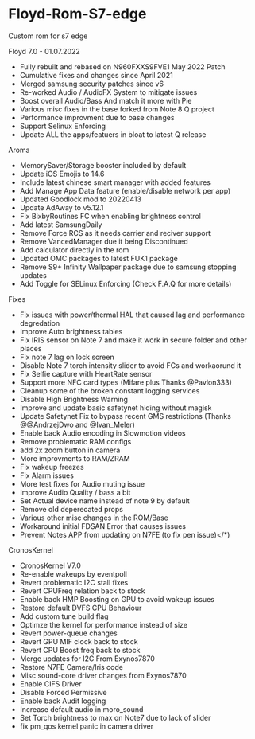 # Floyd-Rom-S7-edge
Custom rom for s7 edge 

Floyd 7.0 - 01.07.2022


- Fully rebuilt and rebased on N960FXXS9FVE1 May 2022 Patch
- Cumulative fixes and changes since April 2021
- Merged samsung security patches since v6
- Re-worked Audio / AudioFX System to mitigate issues
- Boost overall Audio/Bass And match it more with Pie
- Various misc fixes in the base forked from Note 8 Q project
- Performance improvment due to base changes
- Support Selinux Enforcing
- Update ALL the apps/featuers in bloat to latest Q release

Aroma
- MemorySaver/Storage booster included by default
- Update iOS Emojis to 14.6
- Include latest chinese smart manager with added features
- Add Manage App Data feature (enable/disable network per app)
- Updated Goodlock mod to 20220413
- Update AdAway to v5.12.1
- Fix BixbyRoutines FC when enabling brightness control
- Add latest SamsungDaily
- Remove Force RCS as it needs carrier and reciver support
- Remove VancedManager due it being Discontinued
- Add calculator directly in the rom
- Updated OMC packages to latest FUK1 package
- Remove S9+ Infinity Wallpaper package due to samsung stopping updates
- Add Toggle for SELinux Enforcing (Check F.A.Q for more details)

Fixes
- Fix issues with power/thermal HAL that caused lag and performance degredation
- Improve Auto brightness tables
- Fix IRIS sensor on Note 7 and make it work in secure folder and other places
- Fix note 7 lag on lock screen
- Disable Note 7 torch intensity slider to avoid FCs and workaorund it
- Fix Selfie capture with HeartRate sensor
- Support more NFC card types (Mifare plus Thanks @Pavlon333)
- Cleanup some of the broken constant logging services
- Disable High Brightness Warning
- Improve and update basic safetynet hiding without magisk
- Update Safetynet Fix to bypass recent GMS restrictions (Thanks @@AndrzejDwo and @Ivan_Meler)
- Enable back Audio encoding in Slowmotion videos
- Remove problematic RAM configs
- add 2x zoom button in camera
- More improvments to RAM/ZRAM
- Fix wakeup freezes
- Fix Alarm issues
- More test fixes for Audio muting issue
- Improve Audio Quality / bass a bit
- Set Actual device name instead of note 9 by default
- Remove old deperecated props
- Various other misc changes in the ROM/Base
- Workaround initial FDSAN Error that causes issues
- Prevent Notes APP from updating on N7FE (to fix pen issue)</*)

CronosKernel
- CronosKernel V7.0
- Re-enable wakeups by eventpoll
- Revert problematic I2C stall fixes
- Revert CPUFreq relation back to stock
- Enable back HMP Boosting on GPU to avoid wakeup issues
- Restore default DVFS CPU Behaviour
- Add custom tune build flag
- Optimze the kernel for performance instead of size
- Revert power-queue changes
- Revert GPU MIF clock back to stock
- Revert CPU Boost freq back to stock
- Merge updates for I2C From Exynos7870
- Restore N7FE Camera/Iris code
- Misc sound-core driver changes from Exynos7870
- Enable CIFS Driver
- Disable Forced Permissive
- Enable back Audit logging
- Increase default audio in moro_sound
- Set Torch brightness to max on Note7 due to lack of slider
- fix pm_qos kernel panic in camera driver

